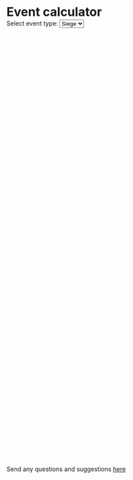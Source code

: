 <html>
<head>
<script async src="https://www.googletagmanager.com/gtag/js?id=UA-191706851-1"></script>
<link rel="stylesheet" href="style.css">
<script>
  window.dataLayer = window.dataLayer || [];
  function gtag(){dataLayer.push(arguments);}
  gtag('js', new Date());

  gtag('config', 'UA-191706851-1');
</script>

<script>
  //Default event type (0=siege, 1=blitz)
  var curEventType = 0;
  var iframe;
  
  window.addEventListener("message", function(e){
    if (e.origin != "https://mlpcalc.github.io")
      return;
	iframe.style.height = e.data+"px";
  })
  
  function loadpage(){
	iframe = document.getElementById('eventframe');
	document.getElementById("eventtype").options[curEventType].selected = true;
	updateEventType();
  }
  
  function updateEventType(){
	curEventType = document.getElementById('eventtype').value;
    if (curEventType == 0){
	  iframe.src = "siege.html";
	} else {
	  iframe.src = "blitz.html";
	}
  }

</script>
</head>
<body onload="loadpage()">  
<div class="container-lg markdown-body">
<h1 style="margin-bottom: 1px;">Event calculator</h1>
<p style="margin-top: 1px;margin-bottom: 1px;">Select event type: <select id="eventtype" onchange="updateEventType()">
	<option value="0" selected>Siege</option>
    <option value="1">Blitz</option>
  </select></p>

<iframe id="eventframe" src="" height="1000px" width="600px" style="border-style:none"></iframe>

  
<p id="footer">Send any questions and suggestions <a href="https://www.reddit.com/user/Nice_Coconut">here</a></p>
</div>
